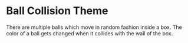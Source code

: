 # Ball Collision Theme

There are multiple balls which move in random fashion inside a box. The color of a ball gets changed when it collides with the wall of the box.
